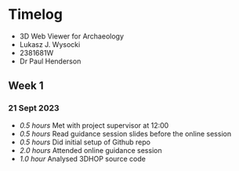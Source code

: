 # Timelog

* 3D Web Viewer for Archaeology
* Lukasz J. Wysocki
* 2381681W
* Dr Paul Henderson

## Week 1

### 21 Sept 2023

* *0.5 hours* Met with project supervisor at 12:00
* *0.5 hours* Read guidance session slides before the online session
* *0.5 hours* Did initial setup of Github repo
* *2.0 hours* Attended online guidance session
* *1.0 hour*  Analysed 3DHOP source code

